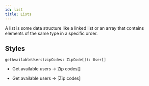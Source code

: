 ```yaml
---
id: list
title: Lists
---
```


A list is some data structure like a linked list or an array that contains elements of the same type in a specific order.

## Styles

```
getAvailableUsers(zipCodes: ZipCode[]): User[]
```

* Get available users -> Zip codes[]

* Get available users -> [Zip codes]


